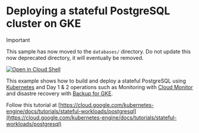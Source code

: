 # Deploying a stateful PostgreSQL cluster on GKE

> [!IMPORTANT]  
> This sample has now moved to the `databases/` directory.
> Do not update this now deprecated directory, it will eventually be removed.

[![Open in Cloud Shell](https://gstatic.com/cloudssh/images/open-btn.svg)](https://ssh.cloud.google.com/cloudshell/editor?cloudshell_git_repo=https://github.com/GoogleCloudPlatform/kubernetes-engine-samples&cloudshell_tutorial=cloudshell/tutorial.md&cloudshell_workspace=hello-app)

This example shows how to build and deploy a stateful PostgreSQL using [Kubernetes](https://kubernetes.io) and Day 1 & 2 operations such as Monitoring with [Cloud Monitor](https://cloud.google.com/monitoring) and disastre recovery with [Backup for GKE](https://cloud.google.com/kubernetes-engine/docs/add-on/backup-for-gke/concepts/backup-for-gke).

Follow this tutorial at [https://cloud.google.com/kubernetes-engine/docs/tutorials/stateful-workloads/postgresql](https://cloud.google.com/kubernetes-engine/docs/tutorials/stateful-workloads/postgresql)
